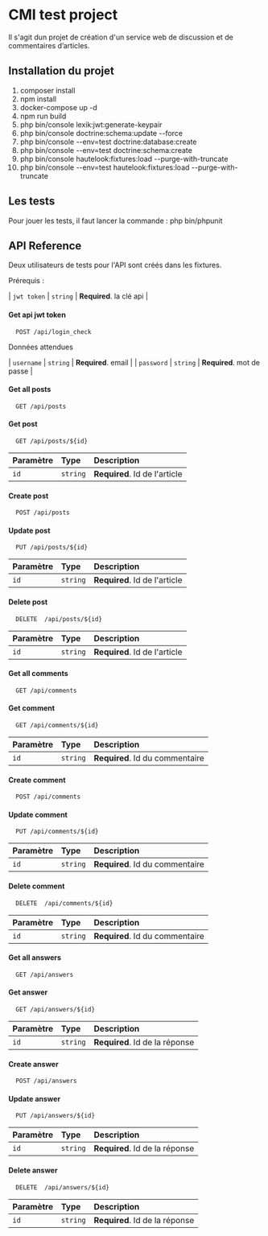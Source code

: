 # CMI test project

Il s'agit dun projet de création d'un service web de discussion et de commentaires d’articles.

## Installation du projet

1. composer install
2. npm install
3. docker-compose up -d
4. npm run build
5. php bin/console lexik:jwt:generate-keypair
6. php bin/console doctrine:schema:update --force
7. php bin/console --env=test doctrine:database:create
8. php bin/console --env=test doctrine:schema:create
9. php bin/console hautelook:fixtures:load --purge-with-truncate
10. php bin/console --env=test hautelook:fixtures:load --purge-with-truncate

## Les tests

Pour jouer les tests, il faut lancer la commande : php bin/phpunit


## API Reference

Deux utilisateurs de tests pour l'API sont créés dans les fixtures.

Prérequis :

| `jwt token` | `string` | **Required**. la clé api |

#### Get api jwt token

```http
  POST /api/login_check
```
Données attendues

| `username` | `string` | **Required**. email |
| `password` | `string` | **Required**. mot de passe |

#### Get all posts

```http
  GET /api/posts
```

#### Get post

```http
  GET /api/posts/${id}
```

| Paramètre | Type     | Description                       |
| :-------- | :------- | :-------------------------------- |
| `id`      | `string` | **Required**. Id de l'article     |

#### Create post

```http
  POST /api/posts
```

#### Update post

```http
  PUT /api/posts/${id}
```

| Paramètre | Type     | Description                       |
| :-------- | :------- | :-------------------------------- |
| `id`      | `string` | **Required**. Id de l'article     |

#### Delete post

```http
  DELETE  /api/posts/${id}
```

| Paramètre | Type     | Description                       |
| :-------- | :------- | :-------------------------------- |
| `id`      | `string` | **Required**. Id de l'article     |


#### Get all comments

```http
  GET /api/comments
```

#### Get comment

```http
  GET /api/comments/${id}
```

| Paramètre | Type     | Description                       |
| :-------- | :------- | :-------------------------------- |
| `id`      | `string` | **Required**. Id du commentaire   |

#### Create comment

```http
  POST /api/comments
```

#### Update comment

```http
  PUT /api/comments/${id}
```

| Paramètre | Type     | Description                       |
| :-------- | :------- | :-------------------------------- |
| `id`      | `string` | **Required**. Id du commentaire   |

#### Delete comment

```http
  DELETE  /api/comments/${id}
```

| Paramètre | Type     | Description                       |
| :-------- | :------- | :-------------------------------- |
| `id`      | `string` | **Required**. Id du commentaire   |


#### Get all answers

```http
  GET /api/answers
```

#### Get answer

```http
  GET /api/answers/${id}
```

| Paramètre | Type     | Description                       |
| :-------- | :------- | :-------------------------------- |
| `id`      | `string` | **Required**. Id de la réponse    |

#### Create answer

```http
  POST /api/answers
```

#### Update answer

```http
  PUT /api/answers/${id}
```

| Paramètre | Type     | Description                       |
| :-------- | :------- | :-------------------------------- |
| `id`      | `string` | **Required**. Id de la réponse    |

#### Delete answer

```http
  DELETE  /api/answers/${id}
```

| Paramètre | Type     | Description                       |
| :-------- | :------- | :-------------------------------- |
| `id`      | `string` | **Required**. Id de la réponse    |
